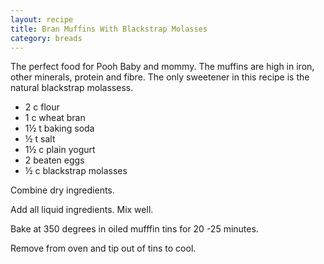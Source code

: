 ```yaml
---
layout: recipe
title: Bran Muffins With Blackstrap Molasses
category: breads
---
```

The perfect food for Pooh Baby and mommy. The muffins are high in iron, other minerals, protein and fibre. The only sweetener in this recipe is the natural blackstrap molassess.

- 2 c flour
- 1 c wheat bran
- 1½ t baking soda
- ½ t salt
- 1½ c plain yogurt
- 2 beaten eggs
- ½ c blackstrap molasses

Combine dry ingredients. 

Add all liquid ingredients. Mix well.

Bake at 350 degrees in oiled mufffin tins for 20 -25 minutes. 

Remove from oven and tip out of tins to cool.
